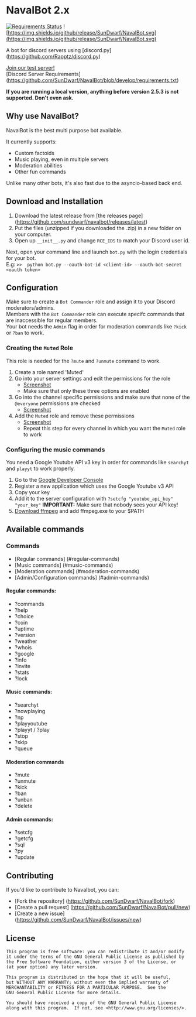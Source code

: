 # NavalBot 2.x

[![Requirements Status](https://requires.io/github/SunDwarf/NavalBot/requirements.svg?branch=develop)](https://requires.io/github/SunDwarf/NavalBot/requirements/?branch=develop)
![https://img.shields.io/github/release/SunDwarf/NavalBot.svg](https://img.shields.io/github/release/SunDwarf/NavalBot.svg)

A bot for discord servers using [discord.py] (https://github.com/Rapptz/discord.py)

[Join our test server!](https://discord.gg/0tfUHkzxPbHCAel9)  
[Discord Server Requirements] (https://github.com/SunDwarf/NavalBot/blob/develop/requirements.txt)

**If you are running a local version, anything before version 2.5.3 is not supported. Don't even ask.**

## Why use NavalBot?

NavalBot is the best multi purpose bot available.  

It currently supports:

 - Custom factoids
 - Music playing, even in multiple servers
 - Moderation abilities
 - Other fun commands
 
Unlike many other bots, it's also fast due to the asyncio-based back end.

## Download and Installation

1. Download the latest release from [the releases page] (https://github.com/sundwarf/navalbot/releases/latest)  
2. Put the files (unzipped if you downloaded the .zip) in a new folder on your computer.  
3. Open up `__init__.py` and change `RCE_IDS` to match your Discord user id.  

Next, open your command line and launch `bot.py` with the login credentials for your bot.  
E.g: `>>  python bot.py --oauth-bot-id <client-id> --oauth-bot-secret <oauth token>`

## Configuration

Make sure to create a `Bot Commander` role and assign it to your Discord moderators/admins.  
Members with the `Bot Commander` role can execute specifc commands that are inaccessible for regular members.  
Your bot needs the `Admin` flag in order for moderation commands like `?kick` or `?ban` to work. 

### Creating the `Muted` Role

This role is needed for the `?mute` and `?unmute` command to work.

1. Create a role named 'Muted'
2. Go into your server settings and edit the permissions for the role
    - [Screenshot](http://i.imgur.com/0VRu2Ff.png)
    - Make sure that only these three options are enabled
3. Go into the channel specific permissions and make sure that none of the `@everyone` permissions are checked
    - [Screenshot](https://i.imgur.com/3t4zmTF.png)
4. Add the `Muted` role and remove these permissions
    - [Screenshot](https://i.imgur.com/iuKw1i8.png)
    - Repeat this step for every channel in which you want the `Muted` role to work
    
### Configuring the music commands

You need a Google Youtube API v3 key in order for commands like `searchyt` and `playyt` to work properly.

1. Go to the [Google Developer Console](https://console.developers.google.com/)
2. Register a new application which uses the Google Youtube v3 API
3. Copy your key
4. Add it to the server configuration with `?setcfg "youtube_api_key" "your_key"`
   **IMPORTANT:** Make sure that nobody sees your API key!
5. [Download ffmpeg](https://ffmpeg.zeranoe.com/builds/win64/static/ffmpeg-20160412-git-196cfc2-win64-static.7z) and add ffmpeg.exe to your $PATH

## Available commands
### Commands
- [Regular commands] (#regular-commands)
- [Music commands] (#music-commands)
- [Moderation commands] (#moderation-commands)
- [Admin/Configuration commands] (#admin-commands)

#### Regular commands:

- ?commands
- ?help
- ?choice
- ?coin
- ?uptime
- ?version
- ?weather
- ?whois
- ?google
- ?info
- ?invite
- ?stats
- ?lock

#### Music commands:
- ?searchyt
- ?nowplaying
- ?np
- ?playyoutube
- ?playyt / ?play
- ?stop
- ?skip
- ?queue

#### Moderation commands
- ?mute
- ?unmute
- ?kick
- ?ban
- ?unban
- ?delete

#### Admin commands:
- ?setcfg
- ?getcfg
- ?sql
- ?py
- ?update

## Contributing

If you'd like to contribute to Navalbot, you can:

 - [Fork the repository] (https://github.com/SunDwarf/NavalBot/fork)
 - [Create a pull request] (https://github.com/SunDwarf/NavalBot/pull/new)
 - [Create a new issue] (https://github.com/SunDwarf/NavalBot/issues/new)
 

## License

```
This program is free software: you can redistribute it and/or modify  
it under the terms of the GNU General Public License as published by  
the Free Software Foundation, either version 3 of the License, or  
(at your option) any later version.  

This program is distributed in the hope that it will be useful,  
but WITHOUT ANY WARRANTY; without even the implied warranty of  
MERCHANTABILITY or FITNESS FOR A PARTICULAR PURPOSE.  See the  
GNU General Public License for more details.  

You should have received a copy of the GNU General Public License  
along with this program.  If not, see <http://www.gnu.org/licenses/>.  
```
